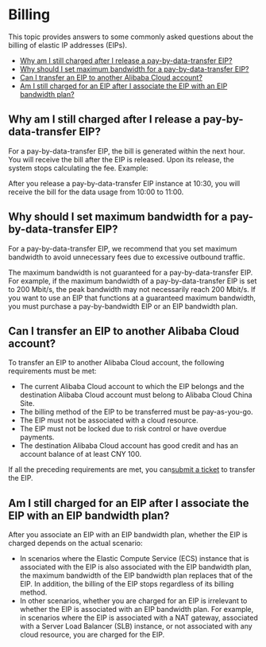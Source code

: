 # Billing

This topic provides answers to some commonly asked questions about the billing of elastic IP addresses \(EIPs\).

-   [Why am I still charged after I release a pay-by-data-transfer EIP?](#section_t11_23y_fdv)
-   [Why should I set maximum bandwidth for a pay-by-data-transfer EIP?](#section_0a5_rz8_faa)
-   [Can I transfer an EIP to another Alibaba Cloud account?](#section_q29_e3a_p6a)
-   [Am I still charged for an EIP after I associate the EIP with an EIP bandwidth plan?](#section_554_wkr_x72)

## Why am I still charged after I release a pay-by-data-transfer EIP?

For a pay-by-data-transfer EIP, the bill is generated within the next hour. You will receive the bill after the EIP is released. Upon its release, the system stops calculating the fee. Example:

After you release a pay-by-data-transfer EIP instance at 10:30, you will receive the bill for the data usage from 10:00 to 11:00.

## Why should I set maximum bandwidth for a pay-by-data-transfer EIP?

For a pay-by-data-transfer EIP, we recommend that you set maximum bandwidth to avoid unnecessary fees due to excessive outbound traffic.

The maximum bandwidth is not guaranteed for a pay-by-data-transfer EIP. For example, if the maximum bandwidth of a pay-by-data-transfer EIP is set to 200 Mbit/s, the peak bandwidth may not necessarily reach 200 Mbit/s. If you want to use an EIP that functions at a guaranteed maximum bandwidth, you must purchase a pay-by-bandwidth EIP or an EIP bandwidth plan.

## Can I transfer an EIP to another Alibaba Cloud account?

To transfer an EIP to another Alibaba Cloud account, the following requirements must be met:

-   The current Alibaba Cloud account to which the EIP belongs and the destination Alibaba Cloud account must belong to Alibaba Cloud China Site.
-   The billing method of the EIP to be transferred must be pay-as-you-go.
-   The EIP must not be associated with a cloud resource.
-   The EIP must not be locked due to risk control or have overdue payments.
-   The destination Alibaba Cloud account has good credit and has an account balance of at least CNY 100.

If all the preceding requirements are met, you can[submit a ticket](https://workorder-intl.console.aliyun.com/#/ticket/createIndex) to transfer the EIP.

## Am I still charged for an EIP after I associate the EIP with an EIP bandwidth plan?

After you associate an EIP with an EIP bandwidth plan, whether the EIP is charged depends on the actual scenario:

-   In scenarios where the Elastic Compute Service \(ECS\) instance that is associated with the EIP is also associated with the EIP bandwidth plan, the maximum bandwidth of the EIP bandwidth plan replaces that of the EIP. In addition, the billing of the EIP stops regardless of its billing method.
-   In other scenarios, whether you are charged for an EIP is irrelevant to whether the EIP is associated with an EIP bandwidth plan. For example, in scenarios where the EIP is associated with a NAT gateway, associated with a Server Load Balancer \(SLB\) instance, or not associated with any cloud resource, you are charged for the EIP.

